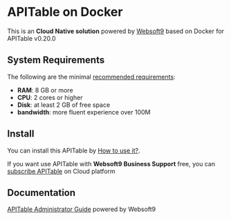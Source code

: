 # APITable on Docker  

This is an **Cloud Native solution** powered by [Websoft9](https://www.websoft9.com) based on Docker for APITable v0.20.0

## System Requirements

The following are the minimal [recommended requirements](https://github.com/apitable/apitable/blob/develop/docker-compose.yaml):

* **RAM**: 8 GB or more
* **CPU**: 2 cores or higher
* **Disk**: at least 2 GB of free space
* **bandwidth**: more fluent experience over 100M  

## Install

You can install this APITable by [How to use it?](https://github.com/Websoft9/docker-library#how-to-use-it).   

If you want use APITable with **Websoft9 Business Support** free, you can [subscribe APITable](https://www.websoft9.com/apps) on Cloud platform

## Documentation

[APITable Administrator Guide](https://support.websoft9.com/docs/apitable ) powered by Websoft9
